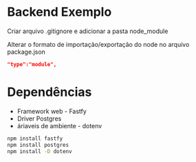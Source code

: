 # Backend Exemplo

Criar arquivo .gitignore e adicionar a pasta node_module

Alterar o formato de importação/exportação do node no arquivo package.json

```json
"type":"module",
```

# Dependências

- Framework web - Fastfy
- Driver Postgres
- áriaveis de ambiente - dotenv

```bash
npm install fastfy
npm install postgres
npm install -D dotenv
```